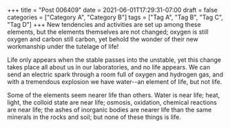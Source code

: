 +++
title = "Post 006409"
date = 2021-06-01T17:29:31-07:00
draft = false
categories = ["Category A", "Category B"]
tags = ["Tag A", "Tag B", "Tag C", "Tag D"]
+++
New tendencies and activities are set up among these elements, but the elements themselves are not changed; oxygen is still oxygen and carbon still carbon, yet behold the wonder of their new workmanship under the tutelage of life!

Life only appears when the stable passes into the unstable, yet this change takes place all about us in our laboratories, and no life appears. We can send an electric spark through a room full of oxygen and hydrogen gas, and with a tremendous explosion we have water--an element of life, but not life.

Some of the elements seem nearer life than others. Water is near life; heat, light, the colloid state are near life; osmosis, oxidation, chemical reactions are near life; the ashes of inorganic bodies are nearer life than the same minerals in the rocks and soil; but none of these things is life.
